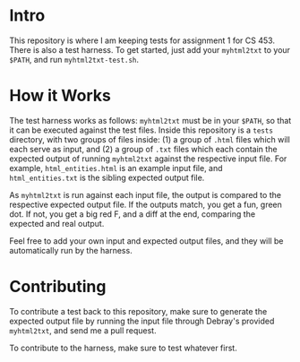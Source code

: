 Intro
=====

This repository is where I am keeping tests for assignment 1 for CS 453. There is also a test harness. To get started, just add your `myhtml2txt` to your `$PATH`, and run `myhtml2txt-test.sh`.

How it Works
============

The test harness works as follows: `myhtml2txt` must be in your `$PATH`, so that it can be executed against the test files. Inside this repository is a `tests` directory, with two groups of files inside: (1) a group of `.html` files which will each serve as input, and (2) a group of `.txt` files which each contain the expected output of running `myhtml2txt` against the respective input file. For example, `html_entities.html` is an example input file, and `html_entities.txt` is the sibling expected output file.

As `myhtml2txt` is run against each input file, the output is compared to the respective expected output file. If the outputs match, you get a fun, green dot. If not, you get a big red F, and a diff at the end, comparing the expected and real output.

Feel free to add your own input and expected output files, and they will be automatically run by the harness.

Contributing
============

To contribute a test back to this repository, make sure to generate the expected output file by running the input file through Debray's provided `myhtml2txt`, and send me a pull request.

To contribute to the harness, make sure to test whatever first.
